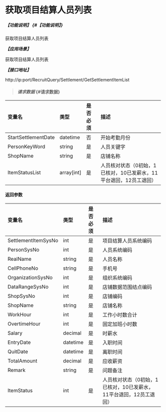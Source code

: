 # 获取项目结算人员列表
##### _【功能说明】_ {#【功能说明】}

获取项目结算人员列表

_**【应用场景】**_

获取项目结算人员列表

_**【接口地址】**_

http://ip:port/RecruitQuery/Settlement/GetSettlementItemList

> #### _请求数据_ {#请求数据}

| 变量名 | 类型 | 是否必须 | 描述 |
| :--- | :--- | :--- | :--- |
| StartSettlementDate|datetime | 否 | 开始考勤月份 |
| PersonKeyWord| string| 是 | 人员关键字|
| ShopName| string| 是 |店铺名称 |
| ItemStatusList|array[int] | 是 |人员核对状态（0初始，1已核对，10已发薪水，11平台退回，12员工退回） |



#### 返回参数

| 变量名 | 类型 | 是否必须 | 描述 |
| :--- | :--- | :--- | :--- |
| SettlementItemSysNo | int | 是 | 项目结算人员系统编码 |
| PersonSysNo| int | 是 | 人员系统编码 |
| RealName| string| 是 | 人员名称|
| CellPhoneNo| string| 是 | 手机号|
| OrganizationSysNo| int | 是 | 组织系统编码 |
| DataRangeSysNo| int | 是 |店铺数据范围结点编码 |
| ShopSysNo| int | 是 |店铺编码 |
| ShopName| string| 是 |店铺名称 |
| WorkHour| int | 是 |工作小时数合计 |
| OvertimeHour| int | 是 |固定加班小时数 |
| Salary| decimal | 是 |时薪水 |
| EntryDate| datetime| 是 |入职时间 |
| QuitDate| datetime| 是 |离职时间 |
| TotalAmount| decimal| 是 |应收薪资 |
| Remark| string| 是 |问题备注 |
| ItemStatus| int | 是 |人员核对状态（0初始，1已核对，10已发薪水，11平台退回，12员工退回） |
